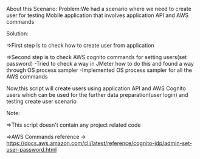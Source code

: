 About this Scenario:
Problem:We had a scenario where we need to create user for testing Mobile application that involves application API and AWS commands


Solution:

=>First step is to check how to create user from application

=>Second step is to check AWS cognito commands for setting users(set password)
  -Tried to check a way in JMeter how to do this and found a way through OS process sampler
  -Implemented OS process sampler for all the AWS commands

Now,this script will create users using application API and AWS Cognito users which can be used for the further data preparation(user login) and testing create user scenario

Note: 

=>This script doesn't contain any project related code

=>AWS Commands reference -> https://docs.aws.amazon.com/cli/latest/reference/cognito-idp/admin-set-user-password.html
